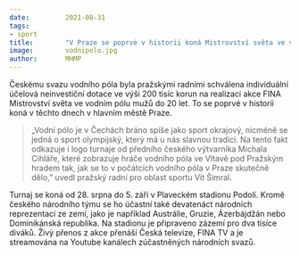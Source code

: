 ```yaml
---
date:         2021-08-31
tags:         
- sport
title:        "V Praze se poprvé v historii koná Mistrovství světa ve vodním pólu"
image: 	      vodnipolo.jpg
author:       MHMP
---
```


Českému svazu vodního póla byla pražskými radními schválena individuální účelová neinvestiční dotace ve výši 200 tisíc korun na realizaci akce FINA Mistrovství světa ve vodním pólu mužů do 20 let. To se poprvé v historii koná v těchto dnech v hlavním městě Praze.

> „Vodní pólo je v Čechách bráno spíše jako sport okrajový, nicméně se jedná o sport olympijský, který má u nás slavnou tradici. Na tento fakt odkazuje i logo turnaje od předního českého výtvarníka Michala Cihláře, které zobrazuje hráče vodního póla ve Vltavě pod Pražským hradem tak, jak se to v počátcích vodního póla v Praze skutečně dělo,” uvedl pražský radní pro oblast sportu Vít Šimral.

Turnaj se koná od 28. srpna do 5. září v Plaveckém stadionu Podolí. Kromě českého národního týmu se ho účastní také devatenáct národních reprezentací ze zemí, jako je například Austrálie, Gruzie, Ázerbájdžán nebo Dominikánská republika. Na stadionu je připraveno zázemí pro dva tisíce diváků. Živý přenos z akce přenáší Česká televize, FINA TV a je streamována na Youtube kanálech zúčastněných národních svazů.
